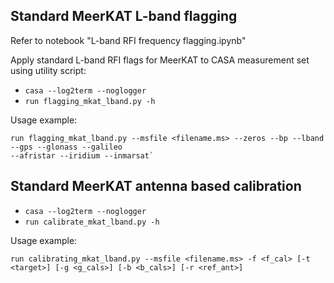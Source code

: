 ## Standard MeerKAT L-band flagging
Refer to notebook "L-band RFI frequency flagging.ipynb"

Apply standard L-band RFI flags for MeerKAT to CASA measurement set using utility script:
* `casa --log2term --noglogger`
* `run flagging_mkat_lband.py -h`

Usage example:    
```
run flagging_mkat_lband.py --msfile <filename.ms> --zeros --bp --lband --gps --glonass --galileo
--afristar --iridium --inmarsat`
```


## Standard MeerKAT antenna based calibration
* `casa --log2term --noglogger`
* `run calibrate_mkat_lband.py -h`

Usage example:    
```
run calibrating_mkat_lband.py --msfile <filename.ms> -f <f_cal> [-t <target>] [-g <g_cals>] [-b <b_cals>] [-r <ref_ant>]
```

